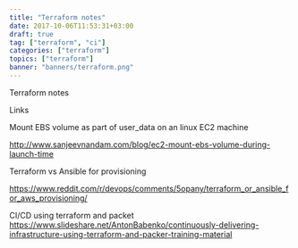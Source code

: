 ```yaml
---
title: "Terraform notes"
date: 2017-10-06T11:53:31+03:00
draft: true
tag: ["terraform", "ci"]
categories: ["terraform"]
topics: ["terraform"]
banner: "banners/terraform.png"
---
```


Terraform notes

Links

Mount EBS volume as part of user_data on an linux EC2 machine

http://www.sanjeevnandam.com/blog/ec2-mount-ebs-volume-during-launch-time

Terraform vs Ansible for provisioning

https://www.reddit.com/r/devops/comments/5opany/terraform_or_ansible_for_aws_provisioning/

CI/CD using terraform and packet
https://www.slideshare.net/AntonBabenko/continuously-delivering-infrastructure-using-terraform-and-packer-training-material